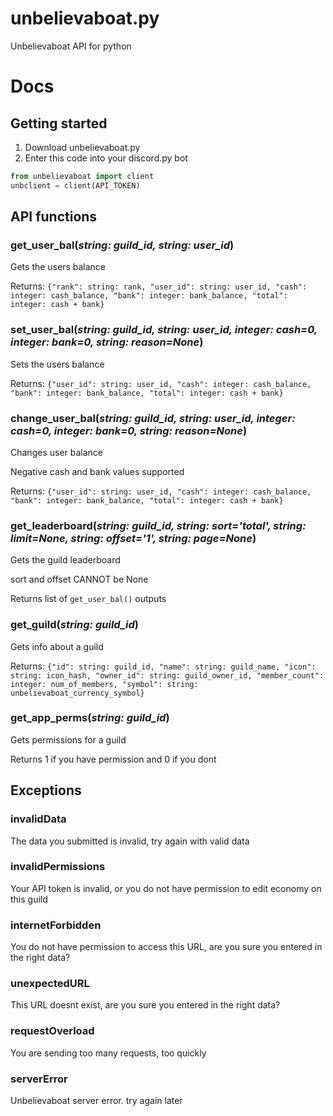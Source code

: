 # unbelievaboat.py
Unbelievaboat API for python

# Docs
## Getting started
1. Download unbelievaboat.py
2. Enter this code into your discord.py bot
```python
from unbelievaboat import client
unbclient = client(API_TOKEN)
```
## API functions
### get_user_bal(*string: guild_id, string: user_id*)
Gets the users balance

Returns: `{"rank": string: rank, "user_id": string: user_id, "cash": integer: cash_balance, "bank": integer: bank_balance, "total": integer: cash + bank}`
### set_user_bal(*string: guild_id, string: user_id, integer: cash=0, integer: bank=0, string: reason=None*)
Sets the users balance

Returns: `{"user_id": string: user_id, "cash": integer: cash_balance, "bank": integer: bank_balance, "total": integer: cash + bank}`
### change_user_bal(*string: guild_id, string: user_id, integer: cash=0, integer: bank=0, string: reason=None*)
Changes user balance

Negative cash and bank values supported

Returns: `{"user_id": string: user_id, "cash": integer: cash_balance, "bank": integer: bank_balance, "total": integer: cash + bank}`
### get_leaderboard(*string: guild_id, string: sort='total', string: limit=None, string: offset='1', string: page=None*)
Gets the guild leaderboard

sort and offset CANNOT be None

Returns list of `get_user_bal()` outputs
### get_guild(*string: guild_id*)
Gets info about a guild

Returns: `{"id": string: guild_id, "name": string: guild_name, "icon": string: icon_hash, "owner_id": string: guild_owner_id, "member_count": integer: num_of_members, "symbol": string: unbelievaboat_currency_symbol}`
### get_app_perms(*string: guild_id*)
Gets permissions for a guild

Returns 1 if you have permission and 0 if you dont
## Exceptions
### invalidData
The data you submitted is invalid, try again with valid data
### invalidPermissions
Your API token is invalid, or you do not have permission to edit economy on this guild
### internetForbidden
You do not have permission to access this URL, are you sure you entered in the right data?
### unexpectedURL
This URL doesnt exist, are you sure you entered in the right data?
### requestOverload
You are sending too many requests, too quickly
### serverError
Unbelievaboat server error. try again later
